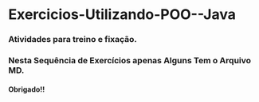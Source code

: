 # Exercicios-Utilizando-POO--Java
### Atividades para treino e fixação.
### Nesta Sequência de Exercícios apenas Alguns Tem o Arquivo MD.

#### Obrigado!!
